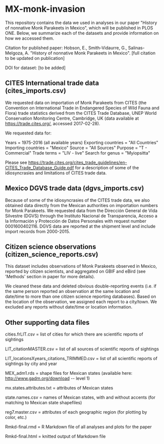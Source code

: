 # MX-monk-invasion

This repository contains the data we used in analyses in our paper "History of nonnative Monk Parakeets in Mexico", which will be published in PLOS ONE. Below, we summarize each of the datasets and provide information on how we accessed them.

Citation for published paper: Hobson, E., Smith-Vidaurre, G., Salinas-Melgoza, A. "History of nonnative Monk Parakeets in Mexico". [full citation to be updated on publication]

DOI for dataset: [to be added]

## CITES International trade data (cites_imports.csv)

We requested data on importation of Monk Parakeets from CITES (the Convention on International Trade in Endangered Species of Wild Fauna and Flora) trade statistics derived from the CITES Trade Database, UNEP World Conservation Monitoring Centre, Cambridge, UK (data available at https://trade.cites.org/, accessed 2017-02-28).

We requested data for: 

Years = 1975-2016 (all available years)
Exporting countries = "All Countries"
Importing countries = "Mexico"
Source = "All Sources"
Purpose = "T - Commercial"
Trade terms = "LIV - live"
Search for genus = "Myiopsitta"

Please see https://trade.cites.org/cites_trade_guidelines/en-CITES_Trade_Database_Guide.pdf for a description of some of the idiosyncrasies and limitations of CITES trade data.

## Mexico DGVS trade data (dgvs_imports.csv)

Because of some of the idiosyncrasies of the CITES trade data, we also obtained data directly from the Mexican authorities on importation numbers for Monk Parakeets. We requested data from the Dirección General de Vida Silvestre (DGVS) through the Instituto Nacional de Transparencia, Acceso a la Información y Protección de Datos Personales with request number 0001600402116. DGVS data are reported at the shipment level and include import records from 2000-2015. 

## Citizen science observations (citizen_science_reports.csv)

This dataset includes observations of Monk Parakeets observed in Mexico, reported by citizen scientists, and aggregated on GBIF and eBird (see 'Methods' section in paper for more details). 

We cleaned these data and deleted obvious double-reporting events (i.e. if the same person reported an observation at the same location and date/time to more than one citizen science reporting databases). Based on the location of the observation, we assigned each report to a city/town. We excluded any reports without date/time or location information.

## Other supporting data files

cities.frLIT.csv = list of cities for which there are scientific reports of sightings

LIT_citationMASTER.csv = list of all sources of scientific reports of sightings

LIT_locationsXyears_citations_TRIMMED.csv = list of all scientific reports of sightings by city and year

MEX_adm1.rds = shape files for Mexican states (available here: http://www.gadm.org/download -- level 1)

mx.states.attributes.txt = attributes of Mexican states

state.names.csv = names of Mexican states, with and without accents (for matching to Mexican state shapefiles)

reg7.master.csv = attributes of each geographic region (for plotting by color, etc.)

Rmkd-final.rmd = R Markdown file of all analyses and plots for the paper

Rmkd-final.html = knitted output of Markdown file


